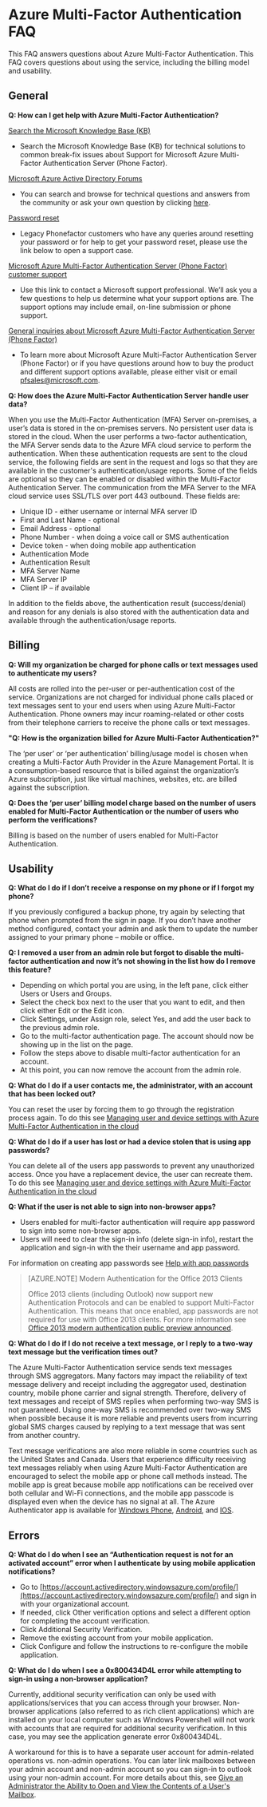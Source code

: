 <properties 
	pageTitle="Azure Multi-Factor Authentication FAQ" 
	description="Azure Multi-factor authentication is a method of verifying who you are that requires the use of more than just a username and password. It provides an additional layer of security to user sign-ins and transactions." 
	services="multi-factor-authentication" 
	documentationCenter="" 
	authors="billmath" 
	manager="stevenpo" 
	editor="curtand"/>

<tags 
	ms.service="multi-factor-authentication" 
	ms.workload="identity" 
	ms.tgt_pltfrm="na" 
	ms.devlang="na" 
	ms.topic="article" 
	ms.date="08/24/2015" 
	ms.author="billmath"/>

# Azure Multi-Factor Authentication FAQ


This FAQ answers questions about Azure Multi-Factor Authentication. This FAQ covers questions about using the service, including the billing model and usability.

## General

**Q: How can I get help with Azure Multi-Factor Authentication?**

[Search the Microsoft Knowledge Base (KB)](http://search.microsoft.com/supportresults.aspx?form=mssupport&q=phonefactor)

- Search the Microsoft Knowledge Base (KB) for technical solutions to common break-fix issues about Support for Microsoft Azure Multi-Factor Authentication Server (Phone Factor).

[Microsoft Azure Active Directory Forums](https://social.msdn.microsoft.com/Forums/azure/home?forum=WindowsAzureAD)

- You can search and browse for technical questions and answers from the community or ask your own question by clicking [here](https://social.msdn.microsoft.com/Forums/azure/newthread?category=windowsazureplatform&forum=WindowsAzureAD&prof=required).

[Password reset](mailto:phonefactorsupport@microsoft.com)

- Legacy Phonefactor customers who have any queries around resetting your password or for help to get your password reset, please use the link below to open a support case.

[Microsoft Azure Multi-Factor Authentication Server (Phone Factor) customer support](https://support.microsoft.com/oas/default.aspx?prid=14947)

- Use this link to contact a Microsoft support professional. We’ll ask you a few questions to help us determine what your support options are. The support options may include email, on-line submission or phone support. 

[General inquiries about Microsoft Azure Multi-Factor Authentication Server (Phone Factor)](http://azure.microsoft.com/services/multi-factor-authentication)

- To learn more about Microsoft Azure Multi-Factor Authentication Server (Phone Factor) or if you have questions around how to buy the product and different support options available, please either visit or email [pfsales@microsoft.com](mailto:pfsales@microsoft.com). 



**Q: How does the Azure Multi-Factor Authentication Server handle user data?**

When you use the Multi-Factor Authentication (MFA) Server on-premises, a user’s data is stored in the on-premises servers. No persistent user data is stored in the cloud. When the user performs a two-factor authentication, the MFA Server sends data to the Azure MFA cloud service to perform the authentication. When these authentication requests are sent to the cloud service, the following fields are sent in the request and logs so that they are available in the customer's authentication/usage reports. Some of the fields are optional so they can be enabled or disabled within the Multi-Factor Authentication Server. The communication from the MFA Server to the MFA cloud service uses SSL/TLS over port 443 outbound. These fields are:

- Unique ID - either username or internal MFA server ID
- First and Last Name - optional
- Email Address - optional
- Phone Number - when doing a voice call or SMS authentication
- Device token - when doing mobile app authentication
- Authentication Mode 
- Authentication Result 
- MFA Server Name 
- MFA Server IP 
- Client IP – if available



In addition to the fields above, the authentication result (success/denial) and reason for any denials is also stored with the authentication data and available through the authentication/usage reports.




## Billing

**Q: Will my organization be charged for phone calls or text messages used to authenticate my users?**

All costs are rolled into the per-user or per-authentication cost of the service. Organizations are not charged for individual phone calls placed or text messages sent to your end users when using Azure Multi-Factor Authentication. Phone owners may incur roaming-related or other costs from their telephone carriers to receive the phone calls or text messages.

**"Q: How is the organization billed for Azure Multi-Factor Authentication?"**

The ‘per user’ or ‘per authentication’ billing/usage model is chosen when creating a Multi-Factor Auth Provider in the Azure Management Portal. It is a consumption-based resource that is billed against the organization’s Azure subscription, just like virtual machines, websites, etc. are billed against the subscription.

**Q: Does the ‘per user’ billing model charge based on the number of users enabled for Multi-Factor Authentication or the number of users who perform the verifications?**

Billing is based on the number of users enabled for Multi-Factor Authentication.

## Usability

**Q: What do I do if I don’t receive a response on my phone or if I forgot my phone?**

If you previously configured a backup phone, try again by selecting that phone when prompted from the sign in page.  If you don’t have another method configured, contact your admin and ask them to update the number assigned to your primary phone – mobile or office.

**Q: I removed a user from an admin role but forgot to disable the multi-factor authentication and now it’s not showing in the list how do I remove this feature?**

- Depending on which portal you are using, in the left pane, click either Users or Users and Groups.
- Select the check box next to the user that you want to edit, and then click either Edit or the Edit icon.
- Click Settings, under Assign role, select Yes, and add the user back to the previous admin role.
- Go to the multi-factor authentication page. The account should now be showing up in the list on the page. 
- Follow the steps above to disable multi-factor authentication for an account. 
- At this point, you can now remove the account from the admin role.


**Q: What do I do if a user contacts me, the administrator, with an account that has been locked out?**

You can reset the user by forcing them to go through the registration process again. To do this see [Managing user and device settings with Azure Multi-Factor Authentication in the cloud](multi-factor-authentication-manage-users-and-devices.md)

**Q: What do I do if a user has lost or had a device stolen that is using app passwords?**

You can delete all of the users app passwords to prevent any unauthorized access. Once you have a replacement device, the user can recreate them. To do this see [Managing user and device settings with Azure Multi-Factor Authentication in the cloud](multi-factor-authentication-manage-users-and-devices.md)

**Q: What if the user is not able to sign into non-browser apps?**

- Users enabled for multi-factor authentication will require app password to sign into some non-browser apps.
- Users will need to clear the sign-in info (delete sign-in info), restart the application and sign-in with the their username and app password. 

For information on creating app passwords see [Help with app passwords](multi-factor-authentication-end-user-app-passwords.md)


>[AZURE.NOTE] Modern Authentication for the Office 2013 Clients
>
> Office 2013 clients (including Outlook) now support new Authentication Protocols and can be enabled to support Multi-Factor Authentication.  This means that once enabled, app passwords are not required for use with Office 2013 clients.  For more information see [Office 2013 modern authentication public preview announced](https://blogs.office.com/2015/03/23/office-2013-modern-authentication-public-preview-announced/).

**Q: What do I do if I do not receive a text message, or I reply to a two-way text message but the verification times out?**

The Azure Multi-Factor Authentication service sends text messages through SMS aggregators. Many factors may impact the reliability of text message delivery and receipt including the aggregator used, destination country, mobile phone carrier and signal strength. Therefore, delivery of text messages and receipt of SMS replies when performing two-way SMS is not guaranteed. Using one-way SMS is recommended over two-way SMS when possible because it is more reliable and prevents users from incurring global SMS charges caused by replying to a text message that was sent from another country. 

Text message verifications are also more reliable in some countries such as the United States and Canada. Users that experience difficulty receiving text messages reliably when using Azure Multi-Factor Authentication are encouraged to select the mobile app or phone call methods instead. The mobile app is great because mobile app notifications can be received over both cellular and Wi-Fi connections, and the mobile app passcode is displayed even when the device has no signal at all.  The Azure Authenticator app is available for [Windows Phone](http://www.windowsphone.com/store/app/azure-authenticator/03a5b2bf-6066-418f-b569-e8aecbc06e50), [Android](https://play.google.com/store/apps/details?id=com.azure.authenticator), and [IOS](https://itunes.apple.com/us/app/azure-authenticator/id983156458).


## Errors

**Q: What do I do when I see an “Authentication request is not for an activated account” error when I authenticate by using mobile application notifications?**

- Go to [https://account.activedirectory.windowsazure.com/profile/](https://account.activedirectory.windowsazure.com/profile/) and sign in with your organizational account.
- If needed, click Other verification options and select a different option for completing the account verification.
- Click Additional Security Verification.
- Remove the existing account from your mobile application.
- Click Configure and follow the instructions to re-configure the mobile application.




**Q: What do I do when I see a 0x800434D4L error while attempting to sign-in using a non-browser application?**

Currently, additional security verification can only be used with applications/services that you can access through your browser. Non-browser applications (also referred to as rich client applications) which are installed on your local computer such as Windows Powershell will not work with accounts that are required for additional security verification. In this case, you may see the application generate error 0x800434D4L.

A workaround for this is to have a separate user account for admin-related operations vs. non-admin operations. You can later link mailboxes between your admin account and non-admin account so you can sign-in to outlook using your non-admin account. For more details about this, see [Give an Administrator the Ability to Open and View the Contents of a User's Mailbox](http://help.outlook.com/141/gg709759(d=loband).aspx?sl=1).










